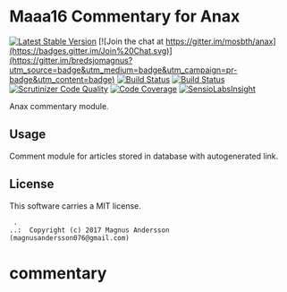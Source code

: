 Maaa16 Commentary for Anax
==================================

[![Latest Stable Version](https://poser.pugx.org/anax/commentary/v/stable)](https://packagist.org/packages/anax/commentary)
[![Join the chat at https://gitter.im/mosbth/anax](https://badges.gitter.im/Join%20Chat.svg)](https://gitter.im/bredsjomagnus?utm_source=badge&utm_medium=badge&utm_campaign=pr-badge&utm_content=badge)
[![Build Status](https://travis-ci.org/bredsjomagnus/commentary.svg?branch=master)](https://travis-ci.org/bredsjomagnus/commentary)
[![Build Status](https://scrutinizer-ci.com/g/bredsjomagnus/commentary/badges/build.png?b=master)](https://scrutinizer-ci.com/g/bredsjomagnus/commentary/build-status/master)
[![Scrutinizer Code Quality](https://scrutinizer-ci.com/g/bredsjomagnus/commentary/badges/quality-score.png?b=master)](https://scrutinizer-ci.com/g/bredsjomagnus/commentary/?branch=master)
[![Code Coverage](https://scrutinizer-ci.com/g/bredsjomagnus/commentary/badges/coverage.png?b=master)](https://scrutinizer-ci.com/g/bredsjomagnus/commentary/?branch=master)
[![SensioLabsInsight](https://insight.sensiolabs.com/projects/d831fd4c-b7c6-4ff0-9a83-102440af8929/mini.png)](https://insight.sensiolabs.com/projects/d831fd4c-b7c6-4ff0-9a83-102440af8929)

Anax commentary module.



Usage
------------------

Comment module for articles stored in database with autogenerated link.



License
------------------

This software carries a MIT license.



```
 .  
..:  Copyright (c) 2017 Magnus Andersson (magnusandersson076@gmail.com)
```
# commentary
